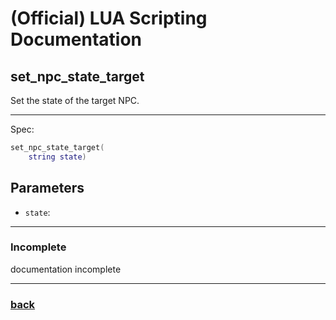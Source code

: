 
# (Official) LUA Scripting Documentation

## set_npc_state_target

Set the state of the target NPC.

___

Spec:

```lua
set_npc_state_target(
	string state)
```

## Parameters

- `state`: 

___

### Incomplete

documentation incomplete

___

### [back](../npcs)
